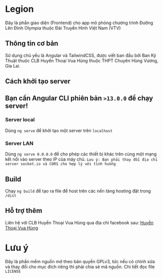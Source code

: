 
# Legion

Đây là phần giao diện (Frontend) cho app mô phỏng chương trình Đường Lên Đỉnh Olympia thuộc Đài Truyền Hình Việt Nam (VTV)
## Thông tin cơ bản

Sử dụng chủ yếu là Angular và TailwindCSS, được viết ban đầu bởi Ban Kỹ Thuật thuộc CLB Huyền Thoại Vua Hùng thuộc THPT Chuyên Hùng Vương, Gia Lai. 
## Cách khởi tạo server
## Bạn cần Angular CLI phiên bản `>13.0.0` để chạy server!
### Server local
Dùng `ng serve` để khởi tạo một server trên `localhost`
### Server LAN
Dùng `ng serve 0.0.0.0` để cho phép các thiết bị khác trên cùng một mạng kết nối vào server theo IP của máy chủ. 
```Lưu ý: Bạn phải thay đổi địa chỉ server socket.io và CORS cho hợp lý với tình huống```


## Build

Chạy `ng build` để tạo ra file để host trên các nền tảng hosting đặt trong `/dist`



## Hỗ trợ thêm

Liên hệ với CLB Huyền Thoại Vua Hùng qua địa chỉ facebook sau:  [Huyền Thoại Vua Hùng](http://facebook.com/huyenthoaivuahung)
# Lưu ý
Đây là phần mềm nguồn mở theo bản quyền GPLv3, tức nếu có chỉnh sửa và thay đổi cho mục đích riêng thì phải chia sẻ mã nguồn. Chi tiết đọc file `LICENSE`
